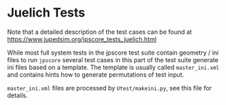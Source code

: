 # Juelich Tests
Note that a detailed description of the test cases can be found at
<https://www.jupedsim.org/jpscore_tests_juelich.html>

While most full system tests in the jpscore test suite contain geometry / ini
files to run `jpscore` several test cases in this part of the test suite
generate ini files based on a template. The template is usually called
`master_ini.xml` and contains hints how to generate permutations of test input.

`master_ini.xml` files are processed by `Utest/makeini.py`, see this file for
details.
